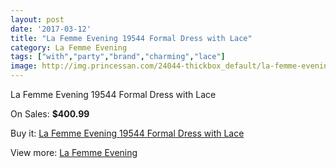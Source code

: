 ```yaml
---
layout: post
date: '2017-03-12'
title: "La Femme Evening 19544 Formal Dress with Lace"
category: La Femme Evening
tags: ["with","party","brand","charming","lace"]
image: http://img.princessan.com/24044-thickbox_default/la-femme-evening-19544-formal-dress-with-lace.jpg
---
```

La Femme Evening 19544 Formal Dress with Lace

On Sales: **$400.99**
<a href="https://www.princessan.com/en/la-femme-evening/11122-la-femme-evening-19544-formal-dress-with-lace.html"><amp-img layout="responsive" width="600" height="600" src="//img.princessan.com/24044-thickbox_default/la-femme-evening-19544-formal-dress-with-lace.jpg" alt="La Femme Evening 19544 Formal Dress with Lace 0" /></a>

Buy it: [La Femme Evening 19544 Formal Dress with Lace](https://www.princessan.com/en/la-femme-evening/11122-la-femme-evening-19544-formal-dress-with-lace.html "La Femme Evening 19544 Formal Dress with Lace")

View more: [La Femme Evening](https://www.princessan.com/en/29-la-femme-evening "La Femme Evening")